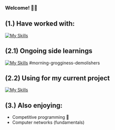 ### Welcome! 👨‍💻

## (1.) Have worked with:
[![My Skills](https://skillicons.dev/icons?i=c,java,py,ansible,bash,docker,postgresql,html,js,css)](https://skillicons.dev)

## (2.1) Ongoing side learnings
[![My Skills](https://skillicons.dev/icons?i=docker,kubernetes,nginx,kali,azure,ansible,arch,nvim)](https://skillicons.dev)
#morning-grogginess-demolishers

## (2.2) Using for my current project
[![My Skills](https://skillicons.dev/icons?i=c,cmake,azure,kali,docker)](https://skillicons.dev)

## (3.) Also enjoying:
- Competitive programming 🥊
- Computer networks (fundamentals)
